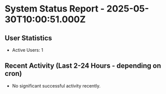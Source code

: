 # System Status Report - 2025-05-30T10:00:51.000Z

## User Statistics
- Active Users: 1

## Recent Activity (Last 2-24 Hours - depending on cron)
- No significant successful activity recently.

